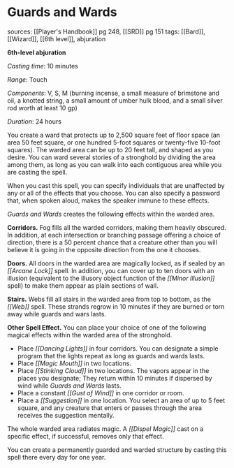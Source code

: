 # Guards and Wards
sources: [[Player's Handbook]] pg 248, [[SRD]] pg 151
tags: [[Bard]], [[Wizard]], [[6th level]], abjuration

**6th-level abjuration**

*Casting time*: 10 minutes

*Range*: Touch

*Components*: V, S, M (burning incense, a small measure of brimstone and oil, a knotted string, a small amount of umber hulk blood, and a small silver rod worth at least 10 gp)

*Duration*: 24 hours

You create a ward that protects up to 2,500 square feet of floor space (an area 50 feet square, or one hundred 5-foot squares or twenty-five 10-foot squares). The warded area can be up to 20 feet tall, and shaped as you desire. You can ward several stories of a stronghold by dividing the area among them, as long as you can walk into each contiguous area while you are casting the spell.

When you cast this spell, you can specify individuals that are unaffected by any or all of the effects that you choose. You can also specify a password that, when spoken aloud, makes the speaker immune to these effects.

*Guards and Wards* creates the following effects within the warded area.

**Corridors.** Fog fills all the warded corridors, making them heavily obscured. In addition, at each intersection or branching passage offering a choice of direction, there is a 50 percent chance that a creature other than you will believe it is going in the opposite direction from the one it chooses.

**Doors.** All doors in the warded area are magically locked, as if sealed by an *[[Arcane Lock]]* spell. In addition, you can cover up to ten doors with an illusion (equivalent to the illusory object function of the *[[Minor Illusion]]* spell) to make them appear as plain sections of wall.

**Stairs.** Webs fill all stairs in the warded area from top to bottom, as the *[[Web]]* spell. These strands regrow in 10 minutes if they are burned or torn away while guards and wars lasts.

**Other Spell Effect.** You can place your choice of one of the following magical effects within the warded area of the stronghold.

* Place *[[Dancing Lights]]* in four corridors. You can designate a simple program that the lights repeat as long as guards and wards lasts.
* Place *[[Magic Mouth]]* in two locations.
* Place *[[Stinking Cloud]]* in two locations. The vapors appear in the places you designate; They return within 10 minutes if dispersed by wind while *Guards and Wards* lasts.
* Place a constant *[[Gust of Wind]]* in one corridor or room.
* Place a *[[Suggestion]]* in one location. You select an area of up to 5 feet square, and any creature that enters or passes through the area receives the suggestion mentally.

The whole warded area radiates magic. A *[[Dispel Magic]]* cast on a specific effect, if successful, removes only that effect.

You can create a permanently guarded and warded structure by casting this spell there every day for one year.
